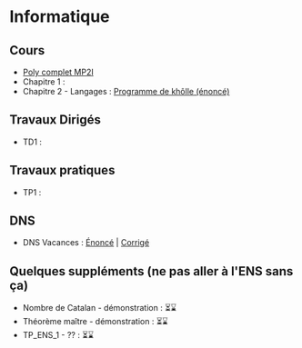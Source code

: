 # Informatique



 



## Cours
* [Poly complet MP2I](/info/cours/sup/poly-mp2i.pdf)
* Chapitre 1 :
* Chapitre 2 - Langages : [Programme de khôlle (énoncé) ](/info/cours/spe/info_khube_pgkholles_langages.pdf)

## Travaux Dirigés
  * TD1 :

## Travaux pratiques
  * TP1 :

## DNS
  * DNS Vacances : [Énoncé]() | [Corrigé](/info/td/info_spe_td0_corrige.pdf)

## Quelques suppléments (ne pas aller à l'ENS sans ça)
  * Nombre de Catalan - démonstration : ⏳⌛️
  * Théorème maître - démonstration : ⏳⌛️
  * TP_ENS_1 - ?? : ⏳⌛️
